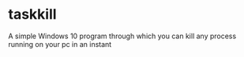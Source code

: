 # taskkill
A simple Windows 10 program through which you can kill any process running on your pc in an instant
